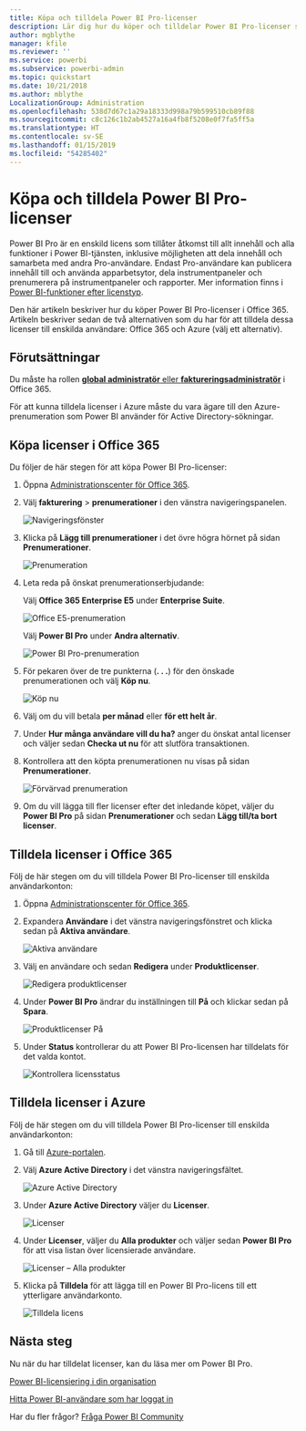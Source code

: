 ```yaml
---
title: Köpa och tilldela Power BI Pro-licenser
description: Lär dig hur du köper och tilldelar Power BI Pro-licenser så att användarna kan komma åt allt innehåll och alla funktioner i Power BI-tjänsten.
author: mgblythe
manager: kfile
ms.reviewer: ''
ms.service: powerbi
ms.subservice: powerbi-admin
ms.topic: quickstart
ms.date: 10/21/2018
ms.author: mblythe
LocalizationGroup: Administration
ms.openlocfilehash: 538d7d67c1a29a18333d998a79b599510cb89f88
ms.sourcegitcommit: c8c126c1b2ab4527a16a4fb8f5208e0f7fa5ff5a
ms.translationtype: HT
ms.contentlocale: sv-SE
ms.lasthandoff: 01/15/2019
ms.locfileid: "54285402"
---
```

# <a name="purchase-and-assign-power-bi-pro-licenses"></a>Köpa och tilldela Power BI Pro-licenser

Power BI Pro är en enskild licens som tillåter åtkomst till allt innehåll och alla funktioner i Power BI-tjänsten, inklusive möjligheten att dela innehåll och samarbeta med andra Pro-användare. Endast Pro-användare kan publicera innehåll till och använda apparbetsytor, dela instrumentpaneler och prenumerera på instrumentpaneler och rapporter. Mer information finns i [Power BI-funktioner efter licenstyp](service-features-license-type.md).

Den här artikeln beskriver hur du köper Power BI Pro-licenser i Office 365. Artikeln beskriver sedan de två alternativen som du har för att tilldela dessa licenser till enskilda användare: Office 365 och Azure (välj ett alternativ).

## <a name="prerequisites"></a>Förutsättningar

Du måste ha rollen [**global administratör** eller **faktureringsadministratör**](https://support.office.com/article/about-office-365-admin-roles-da585eea-f576-4f55-a1e0-87090b6aaa9d?ui=en-US&rs=en-US&ad=US) i Office 365.

För att kunna tilldela licenser i Azure måste du vara ägare till den Azure-prenumeration som Power BI använder för Active Directory-sökningar.

## <a name="purchase-licenses-in-office-365"></a>Köpa licenser i Office 365

Du följer de här stegen för att köpa Power BI Pro-licenser:

1. Öppna [Administrationscenter för Office 365](https://portal.office.com/adminportal/home#/homepage).

2. Välj **fakturering** > **prenumerationer** i den vänstra navigeringspanelen.

    ![Navigeringsfönster](media/service-admin-purchasing-power-bi-pro/service-purchasing-power-bi-pro-01.png)

3. Klicka på **Lägg till prenumerationer** i det övre högra hörnet på sidan **Prenumerationer**.

    ![Prenumeration](media/service-admin-purchasing-power-bi-pro/service-purchasing-power-bi-pro-02.png)

4. Leta reda på önskat prenumerationserbjudande:

    Välj **Office 365 Enterprise E5** under **Enterprise Suite**.

    ![Office E5-prenumeration](media/service-admin-purchasing-power-bi-pro/service-purchasing-power-bi-pro-03.png)

    Välj **Power BI Pro** under **Andra alternativ**.

    ![Power BI Pro-prenumeration](media/service-admin-purchasing-power-bi-pro/service-purchasing-power-bi-pro-04.png)

5. För pekaren över de tre punkterna (**. . .**) för den önskade prenumerationen och välj **Köp nu**.

    ![Köp nu](media/service-admin-purchasing-power-bi-pro/service-purchasing-power-bi-pro-05.png)

6. Välj om du vill betala **per månad** eller **för ett helt år**.

7. Under **Hur många användare vill du ha?** anger du önskat antal licenser och väljer sedan **Checka ut nu** för att slutföra transaktionen.

8. Kontrollera att den köpta prenumerationen nu visas på sidan **Prenumerationer**.

   ![Förvärvad prenumeration](media/service-admin-purchasing-power-bi-pro/service-purchasing-power-bi-pro-06.png)

9. Om du vill lägga till fler licenser efter det inledande köpet, väljer du **Power BI Pro** på sidan **Prenumerationer** och sedan **Lägg till/ta bort licenser**.

## <a name="assign-licenses-in-office-365"></a>Tilldela licenser i Office 365

Följ de här stegen om du vill tilldela Power BI Pro-licenser till enskilda användarkonton:

1. Öppna [Administrationscenter för Office 365](https://portal.office.com/adminportal/home#/homepage).

2. Expandera **Användare** i det vänstra navigeringsfönstret och klicka sedan på **Aktiva användare**.

    ![Aktiva användare](media/service-admin-purchasing-power-bi-pro/service-assigning-power-bi-pro-licenses-05.png)

3. Välj en användare och sedan **Redigera** under **Produktlicenser**.

    ![Redigera produktlicenser](media/service-admin-purchasing-power-bi-pro/service-assigning-power-bi-pro-licenses-06.png)

4. Under **Power BI Pro** ändrar du inställningen till **På** och klickar sedan på **Spara**.

    ![Produktlicenser På](media/service-admin-purchasing-power-bi-pro/service-assigning-power-bi-pro-licenses-07.png)

5. Under **Status** kontrollerar du att Power BI Pro-licensen har tilldelats för det valda kontot.

    ![Kontrollera licensstatus](media/service-admin-purchasing-power-bi-pro/service-assigning-power-bi-pro-licenses-08.png)

## <a name="assign-licenses-in-azure"></a>Tilldela licenser i Azure

Följ de här stegen om du vill tilldela Power BI Pro-licenser till enskilda användarkonton:

1. Gå till [Azure-portalen](https://ms.portal.azure.com/#@microsoft.onmicrosoft.com/dashboard/private/39bc3cf7-31a4-43f6-954c-f2d69ca2f0).

2. Välj **Azure Active Directory** i det vänstra navigeringsfältet.

    ![Azure Active Directory](media/service-admin-purchasing-power-bi-pro/service-assigning-power-bi-pro-licenses-01.png)

3. Under **Azure Active Directory** väljer du **Licenser**.

    ![Licenser](media/service-admin-purchasing-power-bi-pro/service-assigning-power-bi-pro-licenses-02.png)

4. Under **Licenser**, väljer du **Alla produkter** och väljer sedan **Power BI Pro** för att visa listan över licensierade användare.

    ![Licenser – Alla produkter](media/service-admin-purchasing-power-bi-pro/service-assigning-power-bi-pro-licenses-03.png)

5. Klicka på **Tilldela** för att lägga till en Power BI Pro-licens till ett ytterligare användarkonto.

    ![Tilldela licens](media/service-admin-purchasing-power-bi-pro/service-assigning-power-bi-pro-licenses-04.png)

## <a name="next-steps"></a>Nästa steg

Nu när du har tilldelat licenser, kan du läsa mer om Power BI Pro.

[Power BI-licensiering i din organisation](service-admin-licensing-organization.md)

[Hitta Power BI-användare som har loggat in](service-admin-access-usage.md)

Har du fler frågor? [Fråga Power BI Community](https://community.powerbi.com/)
